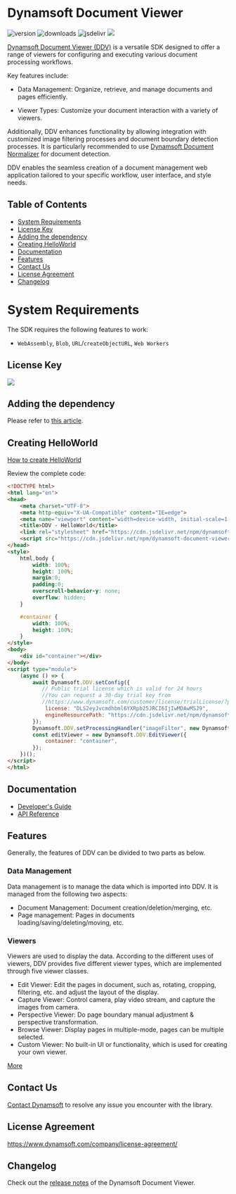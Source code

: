 # Dynamsoft Document Viewer

![version](https://img.shields.io/npm/v/dynamsoft-document-viewer.svg)
![downloads](https://img.shields.io/npm/dm/dynamsoft-document-viewersvg) 
![jsdelivr](https://img.shields.io/jsdelivr/npm/hm/dynamsoft-document-viewer.svg)
![](https://img.shields.io/snyk/vulnerabilities/npm/dynamsoft-document-viewer.svg)

[Dynamsoft Document Viewer (DDV)](https://www.dynamsoft.com/document-viewer/docs/introduction/index.html) is a versatile SDK designed to offer a range of viewers for configuring and executing various document processing workflows.

Key features include:

- Data Management: Organize, retrieve, and manage documents and pages efficiently.

- Viewer Types: Customize your document interaction with a variety of viewers.

Additionally, DDV enhances functionality by allowing integration with customized image filtering processes and document boundary detection processes. It is particularly recommended to use [Dynamsoft Document Normalizer](https://www.dynamsoft.com/document-normalizer/docs/web/programming/javascript/) for document detection.

DDV enables the seamless creation of a document management web application tailored to your specific workflow, user interface, and style needs.

## Table of Contents

- [System Requirements](#system-requirements)
- [License Key](#license-key)
- [Adding the dependency](#adding-the-dependency)
- [Creating HelloWorld](#creating-helloworld)
- [Documentation](#documentation)
- [Features](#features)
- [Contact Us](#contact-us)
- [License Agreement](#license-agreement)
- [Changelog](#changelog)

# System Requirements

The SDK requires the following features to work:

- `WebAssembly`, `Blob`, `URL`/`createObjectURL`, `Web Workers`

## License Key

[![](https://img.shields.io/badge/Get-30--day%20FREE%20Trial%20License-blue)](https://www.dynamsoft.com/customer/license/trialLicense/?product=ddv&utm_source=npm)

## Adding the dependency

Please refer to [this article](https://www.dynamsoft.com/document-viewer/docs/gettingstarted/add_dependency.html).

## Creating HelloWorld

[How to create HelloWorld](https://www.dynamsoft.com/document-viewer/docs/gettingstarted/helloworld.html)

Review the complete code:

```html
<!DOCTYPE html>
<html lang="en">
<head>
    <meta charset="UTF-8">
    <meta http-equiv="X-UA-Compatible" content="IE=edge">
    <meta name="viewport" content="width=device-width, initial-scale=1.0, minimum-scale=1.0, maximum-scale=1.0, user-scalable=no">
    <title>DDV - HelloWorld</title>
    <link rel="stylesheet" href="https://cdn.jsdelivr.net/npm/dynamsoft-document-viewer@latest/dist/ddv.css">
    <script src="https://cdn.jsdelivr.net/npm/dynamsoft-document-viewer@latest/dist/ddv.js"></script>
</head>
<style>
    html,body {
        width: 100%;
        height: 100%;
        margin:0;
        padding:0;
        overscroll-behavior-y: none;
        overflow: hidden;
    }

    #container {
        width: 100%;
        height: 100%;
    }
</style>
<body>
    <div id="container"></div>
</body>
<script type="module">
    (async () => {
        await Dynamsoft.DDV.setConfig({
           // Public trial license which is valid for 24 hours
           //You can request a 30-day trial key from   
           //https://www.dynamsoft.com/customer/license/trialLicense/?product=ddv
            license: "DLS2eyJvcmdhbml6YXRpb25JRCI6IjIwMDAwMSJ9",
            engineResourcePath: "https://cdn.jsdelivr.net/npm/dynamsoft-document-viewer@latest/dist/engine",
        });
        Dynamsoft.DDV.setProcessingHandler("imageFilter", new Dynamsoft.DDV.ImageFilter());
        const editViewer = new Dynamsoft.DDV.EditViewer({
            container: "container",
        });
    })();
</script>
</html>
```

## Documentation

* [Developer's Guide](https://www.dynamsoft.com/document-viewer/docs/introduction/index.html)
* [API Reference](https://www.dynamsoft.com/document-viewer/docs/api/index.html)

## Features

Generally, the features of DDV can be divided to two parts as below.

### Data Management

Data management is to manage the data which is imported into DDV. It is managed from the following two aspects:

- Document Management: Document creation/deletion/merging, etc.
- Page management: Pages in documents loading/saving/deleting/moving, etc.

### Viewers

Viewers are used to display the data. According to the different uses of viewers, DDV provides five different viewer types, which are implemented through five viewer classes.

- Edit Viewer: Edit the pages in document, such as, rotating, cropping, filtering, etc. and adjust the layout of the display.
- Capture Viewer: Control camera, play video stream, and capture the images from camera.
- Perspective Viewer: Do page boundary manual adjustment & perspective transformation.
- Browse Viewer: Display pages in multiple-mode, pages can be multiple selected.
- Custom Viewer: No built-in UI or functionality, which is used for creating your own viewer.

[More](https://www.dynamsoft.com/document-viewer/docs/features/index.html)

## Contact Us

[Contact Dynamsoft](https://www.dynamsoft.com/company/contact/) to resolve any issue you encounter with the library.

## License Agreement

https://www.dynamsoft.com/company/license-agreement/

## Changelog

Check out the [release notes](https://www.dynamsoft.com/document-viewer/docs/releasenotes/index.html) of the Dynamsoft Document Viewer.
